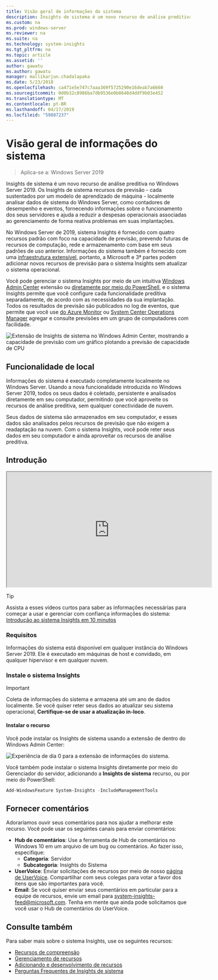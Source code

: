 ```yaml
---
title: Visão geral de informações do sistema
description: Insights de sistema é um novo recurso de análise preditiva no Windows Server 2019. Os Insights de sistema recursos de previsão - cada sustentados por um modelo de aprendizado de máquina - localmente analisar dados de sistema do Windows Server, como contadores de desempenho e eventos, fornecendo informações sobre o funcionamento dos seus servidores e ajuda a reduzir a despesas operacionais associadas ao gerenciamento de forma reativa problemas em suas implantações.
ms.custom: na
ms.prod: windows-server
ms.reviewer: na
ms.suite: na
ms.technology: system-insights
ms.tgt_pltfrm: na
ms.topic: article
ms.assetid: ''
author: gawatu
ms.author: gawatu
manager: mallikarjun.chadalapaka
ms.date: 5/23/2018
ms.openlocfilehash: ca471e5e747c7aaa369f5725290e16deab7a6660
ms.sourcegitcommit: 0d0b32c8986ba7db9536e0b8648d4ddf9b03e452
ms.translationtype: MT
ms.contentlocale: pt-BR
ms.lasthandoff: 04/17/2019
ms.locfileid: "59887237"
---
```

# <a name="system-insights-overview"></a>Visão geral de informações do sistema

>Aplica-se a: Windows Server 2019

Insights de sistema é um novo recurso de análise preditiva no Windows Server 2019. Os Insights de sistema recursos de previsão - cada sustentados por um modelo de aprendizado de máquina - localmente analisar dados de sistema do Windows Server, como contadores de desempenho e eventos, fornecendo informações sobre o funcionamento dos seus servidores e ajuda a reduzir a despesas operacionais associadas ao gerenciamento de forma reativa problemas em suas implantações. 

No Windows Server de 2019, sistema Insights é fornecido com quatro recursos padrão com foco na capacidade de previsão, prevendo futuras de recursos de computação, rede e armazenamento com base em seus padrões de uso anterior. Informações do sistema também é fornecido com uma [infraestrutura extensível](adding-and-developing-capabilities.md), portanto, a Microsoft e 3ª partes podem adicionar novos recursos de previsão para o sistema Insights sem atualizar o sistema operacional. 

Você pode gerenciar o sistema Insights por meio de um intuitiva [Windows Admin Center](https://docs.microsoft.com/windows-server/manage/windows-admin-center/overview) extensão ou [diretamente por meio do PowerShell](https://aka.ms/SystemInsightsPowerShell), e o sistema Insights permite que você configure cada funcionalidade preditiva separadamente, de acordo com as necessidades da sua implantação. Todos os resultados de previsão são publicados no log de eventos, que permite que você use [do Azure Monitor](https://azure.microsoft.com/services/monitor/) ou [System Center Operations Manager](https://docs.microsoft.com/system-center/scom/welcome?view=sc-om-1807) agregar e consulte previsões em um grupo de computadores com facilidade.

![Extensão de Insights de sistema no Windows Admin Center, mostrando a capacidade de previsão com um gráfico plotando a previsão de capacidade de CPU](media/cpu-forecast-2.png)

## <a name="local-functionality"></a>Funcionalidade de local
Informações do sistema é executado completamente localmente no Windows Server. Usando a nova funcionalidade introduzida no Windows Server 2019, todos os seus dados é coletado, persistente e analisados diretamente em seu computador, permitindo que você aproveite os recursos de análise preditiva, sem qualquer conectividade de nuvem.

Seus dados de sistema são armazenados em seu computador, e esses dados são analisados pelos recursos de previsão que não exigem a readaptação na nuvem. Com o sistema Insights, você pode reter seus dados em seu computador e ainda aproveitar os recursos de análise preditiva. 

## <a name="get-started"></a>Introdução

<iframe src="https://www.youtube-nocookie.com/embed/AJxQkx5WSaA" width="560" height="315" allowfullscreen></iframe>

>[!TIP]
>Assista a esses vídeos curtos para saber as informações necessárias para começar a usar e gerenciar com confiança informações do sistema: [Introdução ao sistema Insights em 10 minutos](https://blogs.technet.microsoft.com/filecab/2018/07/24/getting-started-with-system-insights-in-10-minutes/)

### <a name="requirements"></a>Requisitos
Informações do sistema está disponível em qualquer instância do Windows Server 2019. Ele é executado em máquinas de host e convidado, em qualquer hipervisor e em qualquer nuvem.

### <a name="install-system-insights"></a>Instale o sistema Insights
>[!IMPORTANT]
>Coleta de informações do sistema e armazena até um ano de dados localmente. Se você quiser reter seus dados ao atualizar seu sistema operacional, **Certifique-se de usar a atualização in-loco**.

#### <a name="install-the-feature"></a>Instalar o recurso
Você pode instalar os Insights de sistema usando a extensão de dentro do Windows Admin Center:

![Experiência de dia 0 para a extensão de informações do sistema.](media/day-0-2.png)

Você também pode instalar o sistema Insights diretamente por meio do Gerenciador do servidor, adicionando a **Insights de sistema** recurso, ou por meio do PowerShell:

```PowerShell
Add-WindowsFeature System-Insights -IncludeManagementTools
```

## <a name="provide-feedback"></a>Fornecer comentários
Adoraríamos ouvir seus comentários para nos ajudar a melhorar este recurso. Você pode usar os seguintes canais para enviar comentários:
- **Hub de comentários**: Use a ferramenta de Hub de comentários no Windows 10 em um arquivo de um bug ou comentários. Ao fazer isso, especifique:
    - **Categoria**: Servidor 
    - **Subcategoria**: Insights do Sistema
- **UserVoice**: Enviar solicitações de recursos por meio de nosso [página de UserVoice](https://windowsserver.uservoice.com/forums/295071-management-tools). Compartilhar com seus colegas para votar a favor dos itens que são importantes para você.
- **Email**: Se você quiser enviar seus comentários em particular para a equipe de recursos, envie um email para system-insights-feed@microsoft.com. Tenha em mente que ainda pode solicitamos que você usar o Hub de comentários do UserVoice.

## <a name="see-also"></a>Consulte também
Para saber mais sobre o sistema Insights, use os seguintes recursos:

- [Recursos de compreensão](understanding-capabilities.md)
- [Gerenciamento de recursos](managing-capabilities.md)
- [Adicionando e desenvolvimento de recursos](adding-and-developing-capabilities.md)
- [Perguntas Frequentes de Insights de sistema](faq.md)